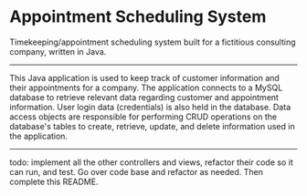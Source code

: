 # Appointment Scheduling System
Timekeeping/appointment scheduling system built for a fictitious consulting company, written in Java.

---

This Java application is used to keep track of customer information and their appointments for a company. The application connects to a MySQL database to retrieve relevant data regarding customer and appointment information. User login data (credentials) is also held in the database. Data access objects are responsible for performing CRUD operations on the database's tables to create, retrieve, update, and delete information used in the application.

---

todo: implement all the other controllers and views, refactor their code so it can run, and test.
    Go over code base and refactor as needed. Then complete this README.